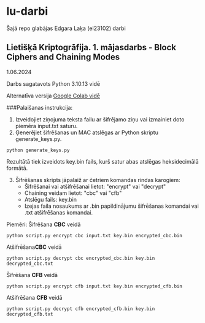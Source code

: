 # lu-darbi
Šajā repo glabājas Edgara Laķa (el23102) darbi


## Lietišķā Kriptogrāfija. 1. mājasdarbs - **Block Ciphers and Chaining Modes**
1.06.2024

Darbs sagatavots Python 3.10.13 vidē

Alternatīva versija [Google Colab vidē](https://colab.research.google.com/drive/1ZkdVpOyzT0fQ1PF_miPOyYXtQZZXlawF?usp=sharing)

###Palaišanas instrukcija:

1. Izveidojiet ziņojuma teksta failu ar šifrējamo ziņu vai izmainiet doto piemēra input.txt saturu.
2. Ģenerējiet šifrēšanas un MAC atslēgas ar Python skriptu generate_keys.py.

`python generate_keys.py`
 
 Rezultātā tiek izveidots key.bin fails, kurš satur abas atslēgas heksidecimālā formātā.

3. Šifrēšanas skripts jāpalaiž ar četriem komandas rindas karogiem:
    - Šifrēšanai vai atšifrēšanai lietot: "encrypt" vai "decrypt"
    - Chaining veidam lietot: "cbc" vai "cfb"
    - Atslēgu fails: key.bin
    - Izejas faila nosaukums ar .bin papildinājumu šifrēšanas komandai vai .txt atšifrēšanas komandai.

Piemēri:
Šifrēšana **CBC** veidā

`python script.py encrypt cbc input.txt key.bin encrypted_cbc.bin`

Atšifrēšana**CBC** veidā

`python script.py decrypt cbc encrypted_cbc.bin key.bin decrypted_cbc.txt`

Šifrēšana **CFB** veidā

`python script.py encrypt cfb input.txt key.bin encrypted_cfb.bin`

Atšifrēšana **CFB**  veidā

`python script.py decrypt cfb encrypted_cfb.bin key.bin decrypted_cfb.txt`


